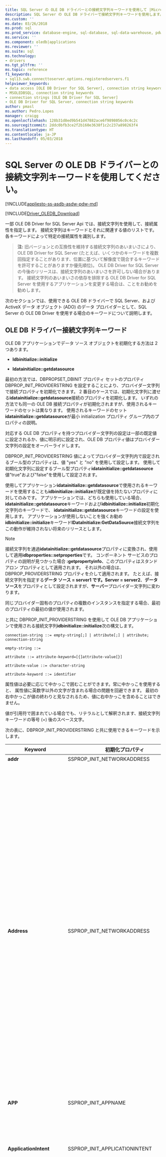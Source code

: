 ```yaml
---
title: SQL Server の OLE DB ドライバーとの接続文字列キーワードを使用して |Microsoft ドキュメント
description: SQL Server の OLE DB ドライバーで接続文字列キーワードを使用します。
ms.custom: ''
ms.date: 03/26/2018
ms.prod: sql
ms.prod_service: database-engine, sql-database, sql-data-warehouse, pdw
ms.service: ''
ms.component: oledb|applications
ms.reviewer: ''
ms.suite: sql
ms.technology:
- drivers
ms.tgt_pltfrm: ''
ms.topic: reference
f1_keywords:
- sql13.swb.connecttoserver.options.registeredservers.f1
helpviewer_keywords:
- data access [OLE DB Driver for SQL Server], connection string keywords
- MSOLEDBSQL, connection string keywords
- connection strings [OLE DB Driver for SQL Server]
- OLE DB Driver for SQL Server, connection string keywords
author: pmasl
ms.author: Pedro.Lopes
manager: craigg
ms.openlocfilehash: 128b31d8ed9b541d47882ace6f9898056c0c4c2c
ms.sourcegitcommit: 2ddc0bfb3ce2f2b160e3638f1c2c237a898263f4
ms.translationtype: HT
ms.contentlocale: ja-JP
ms.lasthandoff: 05/03/2018
---
```

# <a name="using-connection-string-keywords-with-ole-db-driver-for-sql-server"></a>SQL Server の OLE DB ドライバーとの接続文字列キーワードを使用してください。
[!INCLUDE[appliesto-ss-asdb-asdw-pdw-md](../../../includes/appliesto-ss-asdb-asdw-pdw-md.md)]

[!INCLUDE[Driver_OLEDB_Download](../../../includes/driver_oledb_download.md)]

  一部 OLE DB Driver for SQL Server Api では、接続文字列を使用して、接続属性を指定します。 接続文字列はキーワードとそれに関連する値のリストです。各キーワードによって特定の接続属性を識別します。  
  
> **注:** 旧バージョンとの互換性を維持する接続文字列のあいまいさにより、OLE DB Driver for SQL Server (たとえば、いくつかのキーワードを複数回指定することがあります、位置に基づいて解像度で競合するキーワードを許可することがありますか優先順位)。 OLE DB Driver for SQL Server の今後のリリースは、接続文字列のあいまいさを許可しない場合があります。 接続文字列のあいまいさの依存を排除する OLE DB Driver for SQL Server を使用するアプリケーションを変更する場合は、ことをお勧めを勧めします。  
  
 次のセクションでは、使用できる OLE DB ドライバーで SQL Server、および ActiveX データ オブジェクト (ADO) のデータ プロバイダーとして、SQL Server の OLE DB Driver を使用する場合のキーワードについて説明します。  

  
## <a name="ole-db-driver-connection-string-keywords"></a>OLE DB ドライバー接続文字列キーワード  
 OLE DB アプリケーションでデータ ソース オブジェクトを初期化する方法は 2 つあります。  
  
-   **Idbinitialize::initialize**  
  
-   **Idatainitialize::getdatasource**  
  
 最初の方法では、DBPROPSET_DBINIT プロパティ セットのプロパティ DBPROP_INIT_PROVIDERSTRING を設定することにより、プロバイダー文字列で接続プロパティを初期化できます。 2 番目のケースでは、初期化文字列に渡せる**idatainitialize::getdatasource**接続のプロパティを初期化します。 いずれの方法でも同一の OLE DB 接続プロパティが初期化されますが、使用されるキーワードのセットは異なります。 使用されるキーワードのセット**idatainitialize::getdatasource**が最小 initialization プロパティ グループ内のプロパティの説明。  
  
 対応する OLE DB プロパティを持つプロバイダー文字列の設定は一部の既定値に設定されるか、値に明示的に設定され、OLE DB プロパティ値はプロバイダー文字列の設定をオーバーライドします。  
  
 DBPROP_INIT_PROVIDERSTRING 値によってプロバイダー文字列内で設定されるブール型のプロパティは、値 "yes" と "no" を使用して設定します。 使用して初期化文字列に設定するブール型プロパティ**idatainitialize::getdatasource**値"true"および"false"を使用して設定されます。  
  
 使用してアプリケーション**idatainitialize::getdatasource**で使用されるキーワードを使用することも**idbinitialize::initialize**が既定値を持たないプロパティに対してのみです。 アプリケーションでは、どちらも使用している場合、 **idatainitialize::getdatasource**キーワードおよび**idbinitialize::initialize**初期化文字列のキーワードで、 **idatainitialize::getdatasource**キーワードの設定を使用します。 アプリケーションが使用しないことを強くお勧め**idbinitialize::initialize**キーワード**IDataInitialize:GetDataSource**接続文字列をこの動作が維持されない将来のリリースとします。  
  
> [!NOTE]  
>  接続文字列を通過**idatainitialize::getdatasource**プロパティに変換され、使用して適用**idbproperties::setproperties**です。 コンポーネント サービスのプロパティの説明が見つかった場合 **:getpropertyinfo**、このプロパティはスタンドアロン プロパティとして適用されます。 それ以外の場合は、DBPROP_PROVIDERSTRING プロパティを介して適用されます。 たとえば、接続文字列を指定する**データ ソース = server1 です。Server = server2**、**データ ソース**をプロパティとして設定されますが、**サーバー**プロバイダー文字列に変わります。  
  
 同じプロバイダー固有のプロパティの複数のインスタンスを指定する場合、最初のプロパティの最初の値が使用されます。  
  
 と共に DBPROP_INIT_PROVIDERSTRING を使用して OLE DB アプリケーションで使用される接続文字列**idbinitialize::initialize**次の構文します。  
  
 `connection-string ::= empty-string[;] | attribute[;] | attribute; connection-string`  
  
 `empty-string ::=`  
  
 `attribute ::= attribute-keyword=[{]attribute-value[}]`  
  
 `attribute-value ::= character-string`  
  
 `attribute-keyword ::= identifier`  
  
 属性値は必要に応じて中かっこで囲むことができます。常に中かっこを使用すると、 属性値に英数字以外の文字が含まれる場合の問題を回避できます。 最初の右中かっこが値の終わりと見なされるため、値に右中かっこを含めることはできません。  
  
 値が引用符で囲まれている場合でも、リテラルとして解釈されます、接続文字列キーワードの等号 (=) 後のスペース文字。  
  
 次の表に、DBPROP_INIT_PROVIDERSTRING と共に使用できるキーワードを示します。  
  
|Keyword|初期化プロパティ|Description|  
|-------------|-----------------------------|-----------------|  
|**addr**|SSPROP_INIT_NETWORKADDRESS|"Address" のシノニム。|  
|**Address**|SSPROP_INIT_NETWORKADDRESS|[!INCLUDE[ssNoVersion](../../../includes/ssnoversion-md.md)] のインスタンスを実行しているサーバーのネットワーク アドレス。 **アドレス**は通常、サーバーのネットワーク名が、パイプ、IP アドレス、または TCP/IP ポートとソケット アドレスなど他の名前を指定できます。<br /><br /> IP アドレスを指定する場合は、[!INCLUDE[ssNoVersion](../../../includes/ssnoversion-md.md)] 構成マネージャーで TCP/IP または名前付きパイプ プロトコルが有効になっていることを確認します。<br /><br /> 値**アドレス**に渡された値よりも優先**サーバー** SQL Server の OLE DB Driver を使用する場合、接続文字列にします。 またを注意してください`Address=;`で指定したサーバーに接続する、**サーバー**キーワード、一方`Address= ;, Address=.;`、 `Address=localhost;`、および`Address=(local);`すべてが原因で、ローカル サーバーに接続します。<br /><br /> 完全な構文、**アドレス**キーワードのとおりです。<br /><br /> [*プロトコル ***:**]* アドレス *[* *、* * * ポート&#124;\pipe\pipename*]<br /><br /> *protocol* には、 **tcp** (TCP/IP)、 **lpc** (共有メモリ)、または **np** (名前付きパイプ) を指定できます。 プロトコルの詳細については、次を参照してください。 [Configure Client Protocols](../../../database-engine/configure-windows/configure-client-protocols.md)です。<br /><br /> どちらの場合*プロトコル*も**ネットワーク**キーワードを指定すると、OLE DB Driver for SQL Server がで指定されたプロトコルの順序を使用して[!INCLUDE[ssNoVersion](../../../includes/ssnoversion-md.md)]Configuration Manager です。<br /><br /> *ポート*に接続する、指定したサーバー上のポートです。 既定では、[!INCLUDE[ssNoVersion](../../../includes/ssnoversion-md.md)] はポート 1433 を使用します。|   
|**APP**|SSPROP_INIT_APPNAME|アプリケーションを識別する文字列。|  
|**ApplicationIntent**|SSPROP_INIT_APPLICATIONINTENT|アプリケーションがサーバーに接続するときのワークロードのタイプを宣言します。 指定できる値は**ReadOnly**と**ReadWrite**です。<br /><br /> 既定値は**ReadWrite**です。 SQL Server のサポートの OLE DB ドライバーの詳細については[!INCLUDE[ssHADR](../../../includes/sshadr-md.md)]を参照してください[OLE DB Driver for SQL サーバーが高可用性、災害復旧のサポート](../../oledb/features/oledb-driver-for-sql-server-support-for-high-availability-disaster-recovery.md)です。|  
|**AttachDBFileName**|SSPROP_INIT_FILENAME|アタッチできるデータベースのプライマリ ファイルの名前 (完全なパス名を含む)。 使用する**AttachDBFileName**、プロバイダー文字列の Database キーワードでデータベース名を指定することも必要があります。 場合は、データベースは、以前にアタッチされて、[!INCLUDE[ssNoVersion](../../../includes/ssnoversion-md.md)]に再アタッチしません (、アタッチされたデータベースの既定値として接続に使用)。|  
|**Auto Translate します。**|SSPROP_INIT_AUTOTRANSLATE|"AutoTranslate" のシノニム。|  
|**AutoTranslate**|SSPROP_INIT_AUTOTRANSLATE|OEM/ANSI 文字の変換を構成します。 認識できる値は "yes" と "no" です。|  
|**データベース**|DBPROP_INIT_CATALOG|データベース名です。|  
|**DataTypeCompatibility**|SSPROP_INIT_DATATYPECOMPATIBILITY|データ型を使用する処理モードを指定します。 認識できる値は、プロバイダー データ型を示す "0" および SQL Server 2000 データ型を示す "80" です。|  
|**Encrypt**|SSPROP_INIT_ENCRYPT|データをネットワークに送信する前に暗号化するかどうかを指定します。 有効値は、"yes" および "no" です。 既定値は "no" です。|  
|**FailoverPartner**|SSPROP_INIT_FAILOVERPARTNER|データベース ミラーリングに使用するフェールオーバー サーバーの名前。|  
|**FailoverPartnerSPN**|SSPROP_INIT_FAILOVERPARTNERSPN|フェールオーバー パートナーの SPN。 既定値は空の文字列です。 空の文字列は、OLE DB Driver for SQL Server、既定では、プロバイダーが生成した SPN を使用するとします。|  
|**言語**|SSPROPT_INIT_CURRENTLANGUAGE|[!INCLUDE[ssNoVersion](../../../includes/ssnoversion-md.md)] 言語。|  
|**MarsConn**|SSPROP_INIT_MARSCONNECTION|その接続で MARS (複数のアクティブな結果セット) を有効または無効にします ([!INCLUDE[ssVersion2005](../../../includes/ssversion2005-md.md)] 以降のサーバーの場合)。 有効値は、"yes" および "no" です。 既定値は "no" です。|  
|**MultiSubnetFailover**|SSPROP_INIT_MULTISUBNETFAILOVER|常に指定**MultiSubnetFailover = [はい]** の可用性グループ リスナーに接続するときに、[!INCLUDE[ssNoVersion](../../../includes/ssnoversion-md.md)]可用性グループ、または[!INCLUDE[ssNoVersion](../../../includes/ssnoversion-md.md)]フェールオーバー クラスター インスタンス。 **MultiSubnetFailover = Yes** OLE DB Driver for SQL Server を迅速に検出し、(現在) アクティブなサーバーへの接続を提供するように構成します。 可能な値は **Yes** と **No**です。 既定値は**いいえ**です。 以下に例を示します。<br /><br /> `MultiSubnetFailover=Yes`<br /><br /> SQL Server のサポートの OLE DB ドライバーの詳細については[!INCLUDE[ssHADR](../../../includes/sshadr-md.md)]を参照してください[OLE DB Driver for SQL サーバーが高可用性、災害復旧のサポート](../../oledb/features/oledb-driver-for-sql-server-support-for-high-availability-disaster-recovery.md)です。|  
|**net**|SSPROP_INIT_NETWORKLIBRARY|"Network" のシノニム。|  
|**ネットワーク**|SSPROP_INIT_NETWORKLIBRARY|組織内の [!INCLUDE[ssNoVersion](../../../includes/ssnoversion-md.md)] インスタンスへの接続を確立するために使用するネットワーク ライブラリ。|  
|**ネットワーク ライブラリ**|SSPROP_INIT_NETWORKLIBRARY|"Network" のシノニム。|  
|**PacketSize**|SSPROP_INIT_PACKETSIZE|ネットワーク パケットのサイズ。 既定値は 4096 です。|  
|**PersistSensitive**|DBPROP_AUTH_PERSIST_SENSITIVE_AUTHINFO|文字列 "yes" と "no" を値として受け取ります。 "no" の場合、データ ソース オブジェクトには機密の認証情報を保存できません。|  
|**PWD**|DBPROP_AUTH_PASSWORD|[!INCLUDE[ssNoVersion](../../../includes/ssnoversion-md.md)] のログイン パスワード。|  
|**[サーバー]**|DBPROP_INIT_DATASOURCE|[!INCLUDE[ssNoVersion](../../../includes/ssnoversion-md.md)] のインスタンスの名前。 ネットワーク上のサーバーの名前、IP アドレス、または [!INCLUDE[ssNoVersion](../../../includes/ssnoversion-md.md)] 構成マネージャーの別名を指定する必要があります。<br /><br /> 指定されなかった場合は、ローカル コンピューター上にある既定のインスタンスに接続します。<br /><br /> **アドレス**キーワードよりも優先、**サーバー**キーワード。<br /><br /> ローカル サーバーの既定のインスタンスに接続するには、次のいずれかを指定します。<br /><br /> **サーバー = です。**<br /><br /> **サーバー =。 です。**<br /><br /> **Server=(local) です。**<br /><br /> **Server=(local) です。**<br /><br /> **Server=(localhost);**<br /><br /> **Server=(localdb)\\** *instancename* **;**<br /><br /> LocalDB のサポートの詳細については、次を参照してください。 [OLE DB Driver for SQL Server で LocalDB のサポート](../../oledb/features/oledb-driver-for-sql-server-support-for-localdb.md)です。<br /><br /> 名前付きインスタンスを指定する[!INCLUDE[ssNoVersion](../../../includes/ssnoversion-md.md)]、追加 **\\ ***InstanceName*です。<br /><br />サーバーが指定されていない場合、ローカル コンピューター上の既定のインスタンス、接続を確立します。<br /><br />IP アドレスを指定する場合で TCP/IP または名前付きパイプ プロトコルが有効になっていることを確認してください[!INCLUDE[ssNoVersion](../../../includes/ssnoversion-md.md)]Configuration Manager です。<br /><br />完全な構文、**サーバー**キーワードのとおりです:<br /> <br /> **サーバー =**[* プロトコル***:**]*サーバー*[**、* * * ポート*]<br /><br /> *protocol* には、 **tcp** (TCP/IP)、 **lpc** (共有メモリ)、または **np** (名前付きパイプ) を指定できます。<br /><br /> 名前付きパイプを指定する例を次に示します。<br /><br /> `np:\\.\pipe\MSSQL$MYINST01\sql\query`<br /><br /> この行では、名前付きパイプのプロトコル、ローカル コンピューター上の名前付きパイプ (`\\.\pipe`)、[!INCLUDE[ssNoVersion](../../../includes/ssnoversion-md.md)] インスタンスの名前 (`MSSQL$MYINST01`)、および名前付きパイプの既定の名前 (`sql/query`) を指定しています。<br /><br /> どちらの場合、*プロトコル*も**ネットワーク**キーワードを指定すると、OLE DB Driver for SQL Server がで指定されたプロトコルの順序を使用して[!INCLUDE[ssNoVersion](../../../includes/ssnoversion-md.md)]Configuration Manager です。<br /><br /> *ポート*に接続する、指定したサーバー上のポートです。 既定では、[!INCLUDE[ssNoVersion](../../../includes/ssnoversion-md.md)] はポート 1433 を使用します。<br /><br /> 渡される値の先頭のスペースは無視されます**サーバー** SQL Server の OLE DB Driver を使用する場合、接続文字列にします。|   
|**ServerSPN**|SSPROP_INIT_SERVERSPN|サーバーの SPN。 既定値は空の文字列です。 空の文字列は、OLE DB Driver for SQL Server、既定では、プロバイダーが生成した SPN を使用するとします。|  
|**Timeout**|DBPROP_INIT_TIMEOUT|データ ソースの初期化が完了するのを待機する秒数。|  
|**Trusted_Connection**|DBPROP_AUTH_INTEGRATED|ときに、OLE DB Driver for SQL Server ログインの検証に Windows 認証モードを使用するように指示"yes"します。 それ以外の場合、OLE DB Driver for SQL Server を使用するよう指示、[!INCLUDE[ssNoVersion](../../../includes/ssnoversion-md.md)]ユーザー名とログインの検証、および、UID キーワードと PWD キーワードのパスワードを指定する必要があります。|  
|**TrustServerCertificate**|SSPROP_INIT_TRUST_SERVER_CERTIFICATE|文字列 "yes" と "no" を値として受け取ります。 既定値は "no" です。これはサーバー証明書が検証されることを示します。|  
|**UID**|DBPROP_AUTH_USERID|[!INCLUDE[ssNoVersion](../../../includes/ssnoversion-md.md)] のログイン名。|  
|**UseProcForPrepare**|SSPROP_INIT_USEPROCFORPREP|このキーワードは推奨されず、および SQL Server の OLE DB Driver でその設定は無視されます。|  
|**WSID**|SSPROP_INIT_WSID|ワークステーションの識別子です。|  
  
 使用して OLE DB アプリケーションで使用される接続文字列**idatainitialize::getdatasource**次の構文します。  
  
 `connection-string ::= empty-string[;] | attribute[;] | attribute; connection-string`  
  
 `empty-string ::=`  
  
 `attribute ::= attribute-keyword=[quote]attribute-value[quote]`  
  
 `attribute-value ::= character-string`  
  
 `attribute-keyword ::= identifier`  
  
 `quote ::= " | '`  
  
 プロパティの使用方法は、プロパティのスコープで許可される構文に従っている必要があります。  たとえば、 **WSID**中かっこを使用して (**{}**) 引用符の文字と**アプリケーション名**では一重 (**'**) または二重 (**"**) 引用符文字。 引用符で囲むことができるのは、文字列のプロパティのみです。 整数または列挙のプロパティを引用符で囲むと、"接続文字列は OLE DB 仕様に準拠していません" というエラーが発生します。  
  
 属性値は必要に応じて一重引用符または二重引用符で囲むことができます。常にこれらの引用符を使用すると、 値に英数字以外の文字が含まれる場合の問題を回避できます。 二重引用符の場合は、値の中に含めることもできます。  
  
 値が引用符で囲まれている場合でも、リテラルとして解釈されます、接続文字列キーワードの等号 (=) 後のスペース文字。  
  
 接続文字列に次の表のプロパティが複数含まれている場合は、最後のプロパティの値が使用されます。  
  
 次の表に、キーワードと共に使用できるを**idatainitialize::getdatasource**:  
  
|Keyword|初期化プロパティ|Description|  
|-------------|-----------------------------|-----------------|  
|**Application Name**|SSPROP_INIT_APPNAME|アプリケーションを識別する文字列。|  
|**アプリケーションの目的**|SSPROP_INIT_APPLICATIONINTENT|アプリケーションがサーバーに接続するときのワークロードのタイプを宣言します。 指定できる値は**ReadOnly**と**ReadWrite**です。<br /><br /> 既定値は**ReadWrite**です。 SQL Server のサポートの OLE DB ドライバーの詳細については[!INCLUDE[ssHADR](../../../includes/sshadr-md.md)]を参照してください[OLE DB Driver for SQL サーバーが高可用性、災害復旧のサポート](../../oledb/features/oledb-driver-for-sql-server-support-for-high-availability-disaster-recovery.md)です。|  
|**Auto Translate します。**|SSPROP_INIT_AUTOTRANSLATE|"AutoTranslate" のシノニム。|  
|**AutoTranslate**|SSPROP_INIT_AUTOTRANSLATE|OEM/ANSI 文字の変換を構成します。 認識できる値は "true" と "false" です。|  
|**Connect Timeout**|DBPROP_INIT_TIMEOUT|データ ソースの初期化が完了するのを待機する秒数。|  
|**現在の言語**|SSPROPT_INIT_CURRENTLANGUAGE|[!INCLUDE[ssNoVersion](../../../includes/ssnoversion-md.md)] 言語の名前。|  
|**[データ ソース]**|DBPROP_INIT_DATASOURCE|組織内の [!INCLUDE[ssNoVersion](../../../includes/ssnoversion-md.md)] インスタンスの名前。<br /><br /> 指定されなかった場合は、ローカル コンピューター上にある既定のインスタンスに接続します。<br /><br /> 有効なアドレス構文の詳細については、の説明を参照して、**サーバー**キーワードは、このトピックの「します。|  
|**DataTypeCompatibility**|SSPROP_INIT_DATATYPECOMPATIBILITY|データ型を使用する処理モードを指定します。 認識できる値は、プロバイダー データ型を示す "0" および [!INCLUDE[ssVersion2000](../../../includes/ssversion2000-md.md)] データ型を示す "80" です。|  
|**Failover Partner**|SSPROP_INIT_FAILOVERPARTNER|データベース ミラーリングに使用するフェールオーバー サーバーの名前。|  
|**フェールオーバー パートナー SPN**|SSPROP_INIT_FAILOVERPARTNERSPN|フェールオーバー パートナーの SPN。 既定値は空の文字列です。 空の文字列は、OLE DB Driver for SQL Server、既定では、プロバイダーが生成した SPN を使用するとします。|  
|**初期カタログ**|DBPROP_INIT_CATALOG|データベース名です。|  
|**初期ファイル名**|SSPROP_INIT_FILENAME|アタッチできるデータベースのプライマリ ファイルの名前 (完全なパス名を含む)。 使用する**AttachDBFileName**、プロバイダー文字列の DATABASE キーワードでデータベース名を指定することも必要があります。 場合は、データベースは、以前にアタッチされて、[!INCLUDE[ssNoVersion](../../../includes/ssnoversion-md.md)]に再アタッチしません (、アタッチされたデータベースの既定値として接続に使用)。|  
|**統合セキュリティ**|DBPROP_AUTH_INTEGRATED|Windows 認証の値 "SSPI" を受け取ります。|  
|**MARS 接続**|SSPROP_INIT_MARSCONNECTION|その接続で MARS (複数のアクティブな結果セット) を有効または無効にします。 認識できる値は "true" と "false" です。 既定値は "false" です。|  
|**MultiSubnetFailover**|SSPROP_INIT_MULTISUBNETFAILOVER|常に指定**MultiSubnetFailover = True**の可用性グループ リスナーに接続するときに、[!INCLUDE[ssNoVersion](../../../includes/ssnoversion-md.md)]可用性グループ、または[!INCLUDE[ssNoVersion](../../../includes/ssnoversion-md.md)]フェールオーバー クラスター インスタンス。 **MultiSubnetFailover = True** OLE DB Driver for SQL Server を迅速に検出し、(現在) アクティブなサーバーへの接続を提供するように構成します。 指定できる値は、 **[True]** および **[False]** です。 既定値は **False**です。 以下に例を示します。<br /><br /> `MultiSubnetFailover=True`<br /><br /> SQL Server のサポートの OLE DB ドライバーの詳細については[!INCLUDE[ssHADR](../../../includes/sshadr-md.md)]を参照してください[OLE DB Driver for SQL サーバーが高可用性、災害復旧のサポート](../../oledb/features/oledb-driver-for-sql-server-support-for-high-availability-disaster-recovery.md)です。|  
|**ネットワーク アドレス**|SSPROP_INIT_NETWORKADDRESS|組織内の [!INCLUDE[ssNoVersion](../../../includes/ssnoversion-md.md)] インスタンスのネットワーク アドレス。<br /><br /> 有効なアドレス構文の詳細については、の説明を参照して、**アドレス**キーワードは、このトピックの「します。|  
|**ネットワーク ライブラリ**|SSPROP_INIT_NETWORKLIBRARY|組織内の [!INCLUDE[ssNoVersion](../../../includes/ssnoversion-md.md)] インスタンスへの接続を確立するために使用するネットワーク ライブラリ。|  
|**Packet Size**|SSPROP_INIT_PACKETSIZE|ネットワーク パケットのサイズ。 既定値は 4096 です。|  
|**Password**|DBPROP_AUTH_PASSWORD|[!INCLUDE[ssNoVersion](../../../includes/ssnoversion-md.md)] のログイン パスワード。|  
|**Persist Security Info**|DBPROP_AUTH_PERSIST_SENSITIVE_AUTHINFO|文字列 "true" と "false" を値として受け取ります。 機微な認証情報を保持するデータ ソース オブジェクトが許可されていません"false"の場合|  
|**プロバイダー**||OLE DB driver for SQL Server、"MSOLEDBSQL"があります。|  
|**サーバーの SPN**|SSPROP_INIT_SERVERSPN|サーバーの SPN。 既定値は空の文字列です。 空の文字列は、OLE DB Driver for SQL Server、既定では、プロバイダーが生成した SPN を使用するとします。|  
|**[Trust Server Certificate]**|SSPROP_INIT_TRUST_SERVER_CERTIFICATE|文字列 "true" と "false" を値として受け取ります。 既定値は "false" です。これはサーバー証明書が検証されることを示します。|  
|**Use Encryption for Data**|SSPROP_INIT_ENCRYPT|データをネットワークに送信する前に暗号化するかどうかを指定します。 指定できる値は "true" と "false" です。 既定値は"false"です。|  
|**[ユーザー ID]**|DBPROP_AUTH_USERID|[!INCLUDE[ssNoVersion](../../../includes/ssnoversion-md.md)] のログイン名。|  
|**ワークステーション ID**|SSPROP_INIT_WSID|ワークステーションの識別子です。|  
  
 **注**接続文字列で"Old Password"プロパティを設定 SSPROP_AUTH_OLD_PASSWORD、これは、現在 (または期限切れの) はないパスワードをプロバイダー文字列のプロパティ経由で入手できます。  
  
## <a name="activex-data-objects-ado-connection-string-keywords"></a>ADO (ActiveX Data Objects) の接続文字列のキーワード  
 ADO アプリケーション セット、 **ConnectionString**プロパティの**ADODBConnection**オブジェクトまたはパラメーターとして接続文字列を指定、**開く**メソッドの**ADODBConnection**オブジェクト。  
  
 ADO アプリケーションでは、OLE DB で使用されるキーワードを使用できますも**idbinitialize::initialize**メソッドは、既定値がないプロパティについては、します。 アプリケーションが ADO キーワードを使用する場合、 **idbinitialize::initialize**初期化文字列、ADO キーワードの設定でキーワードが使用されます。 アプリケーションでは ADO 接続文字列のキーワードのみを使用することを強くお勧めします。  
  
 ADO で使用される接続文字列の構文を次に示します。  
  
 `connection-string ::= empty-string[;] | attribute[;] | attribute; connection-string`  
  
 `empty-string ::=`  
  
 `attribute ::= attribute-keyword=["]attribute-value["]`  
  
 `attribute-value ::= character-string`  
  
 `attribute-keyword ::= identifier`  
  
 属性値は必要に応じて二重引用符で囲むことができます。常に二重引用符を使用すると、 値に英数字以外の文字が含まれる場合の問題を回避できます。 属性値に二重引用符を含めることはできません。  
  
 次の表に、ADO 接続文字列と共に使用できるキーワードを示します。  
  
|Keyword|初期化プロパティ|Description|  
|-------------|-----------------------------|-----------------|  
|**アプリケーションの目的**|SSPROP_INIT_APPLICATIONINTENT|アプリケーションがサーバーに接続するときのワークロードのタイプを宣言します。 指定できる値は**ReadOnly**と**ReadWrite**です。<br /><br /> 既定値は**ReadWrite**です。 SQL Server のサポートの OLE DB ドライバーの詳細については[!INCLUDE[ssHADR](../../../includes/sshadr-md.md)]を参照してください[OLE DB Driver for SQL サーバーが高可用性、災害復旧のサポート](../../oledb/features/oledb-driver-for-sql-server-support-for-high-availability-disaster-recovery.md)です。|  
|**Application Name**|SSPROP_INIT_APPNAME|アプリケーションを識別する文字列。|  
|**Auto Translate します。**|SSPROP_INIT_AUTOTRANSLATE|"AutoTranslate" のシノニム。|  
|**AutoTranslate**|SSPROP_INIT_AUTOTRANSLATE|OEM/ANSI 文字の変換を構成します。 認識できる値は "true" と "false" です。|  
|**Connect Timeout**|DBPROP_INIT_TIMEOUT|データ ソースの初期化が完了するのを待機する秒数。|  
|**現在の言語**|SSPROPT_INIT_CURRENTLANGUAGE|[!INCLUDE[ssNoVersion](../../../includes/ssnoversion-md.md)] 言語の名前。|  
|**[データ ソース]**|DBPROP_INIT_DATASOURCE|組織内の [!INCLUDE[ssNoVersion](../../../includes/ssnoversion-md.md)] インスタンスの名前。<br /><br /> 指定されなかった場合は、ローカル コンピューター上にある既定のインスタンスに接続します。<br /><br /> 有効なアドレス構文の詳細については、の説明を参照して、**サーバー**キーワードは、このトピックの「します。|  
|**DataTypeCompatibility**|SSPROP_INIT_DATATYPECOMPATIBILITY|使用するデータ型処理モードを指定します。 認識できる値は、プロバイダー データ型を示す "0" および SQL Server 2000 データ型を示す "80" です。|  
|**Failover Partner**|SSPROP_INIT_FAILOVERPARTNER|データベース ミラーリングに使用するフェールオーバー サーバーの名前。|  
|**フェールオーバー パートナー SPN**|SSPROP_INIT_FAILOVERPARTNERSPN|フェールオーバー パートナーの SPN。 既定値は空の文字列です。 空の文字列は、OLE DB Driver for SQL Server、既定では、プロバイダーが生成した SPN を使用するとします。|  
|**初期カタログ**|DBPROP_INIT_CATALOG|データベース名です。|  
|**初期ファイル名**|SSPROP_INIT_FILENAME|アタッチできるデータベースのプライマリ ファイルの名前 (完全なパス名を含む)。 使用する**AttachDBFileName**、プロバイダー文字列の DATABASE キーワードでデータベース名を指定することも必要があります。 場合は、データベースは、以前にアタッチされて、[!INCLUDE[ssNoVersion](../../../includes/ssnoversion-md.md)]に再アタッチしません (、アタッチされたデータベースの既定値として接続に使用)。|  
|**統合セキュリティ**|DBPROP_AUTH_INTEGRATED|Windows 認証の値 "SSPI" を受け取ります。|  
|**MARS 接続**|SSPROP_INIT_MARSCONNECTION|その接続で MARS (複数のアクティブな結果セット) を有効または無効にします ([!INCLUDE[ssVersion2005](../../../includes/ssversion2005-md.md)] 以降のサーバーの場合)。 認識できる値は "true" と "false" です。既定値は "false" です。|  
|**MultiSubnetFailover**|SSPROP_INIT_MULTISUBNETFAILOVER|常に指定**MultiSubnetFailover = True**の可用性グループ リスナーに接続するときに、[!INCLUDE[ssNoVersion](../../../includes/ssnoversion-md.md)]可用性グループ、または[!INCLUDE[ssNoVersion](../../../includes/ssnoversion-md.md)]フェールオーバー クラスター インスタンス。 **MultiSubnetFailover = True** OLE DB Driver for SQL Server を迅速に検出し、(現在) アクティブなサーバーへの接続を提供するように構成します。 指定できる値は、 **[True]** および **[False]** です。 既定値は **False**です。 以下に例を示します。<br /><br /> `MultiSubnetFailover=True`<br /><br /> SQL Server のサポートの OLE DB ドライバーの詳細については[!INCLUDE[ssHADR](../../../includes/sshadr-md.md)]を参照してください[OLE DB Driver for SQL サーバーが高可用性、災害復旧のサポート](../../oledb/features/oledb-driver-for-sql-server-support-for-high-availability-disaster-recovery.md)です。|  
|**ネットワーク アドレス**|SSPROP_INIT_NETWORKADDRESS|組織内の [!INCLUDE[ssNoVersion](../../../includes/ssnoversion-md.md)] インスタンスのネットワーク アドレス。<br /><br /> 有効なアドレス構文の詳細については、の説明を参照して、**アドレス**キーワードは、このトピックの「します。|  
|**ネットワーク ライブラリ**|SSPROP_INIT_NETWORKLIBRARY|組織内の [!INCLUDE[ssNoVersion](../../../includes/ssnoversion-md.md)] インスタンスへの接続を確立するために使用するネットワーク ライブラリ。|  
|**Packet Size**|SSPROP_INIT_PACKETSIZE|ネットワーク パケットのサイズ。 既定値は 4096 です。|  
|**Password**|DBPROP_AUTH_PASSWORD|[!INCLUDE[ssNoVersion](../../../includes/ssnoversion-md.md)] のログイン パスワード。|  
|**Persist Security Info**|DBPROP_AUTH_PERSIST_SENSITIVE_AUTHINFO|文字列 "true" と "false" を値として受け取ります。 "false" の場合、データ ソース オブジェクトには機密の認証情報を保存できません。|  
|**プロバイダー**||OLE DB driver for SQL Server、"MSOLEDBSQL"があります。|  
|**サーバーの SPN**|SSPROP_INIT_SERVERSPN|サーバーの SPN。 既定値は空の文字列です。 空の文字列は、OLE DB Driver for SQL Server、既定では、プロバイダーが生成した SPN を使用するとします。|  
|**[Trust Server Certificate]**|SSPROP_INIT_TRUST_SERVER_CERTIFICATE|文字列 "true" と "false" を値として受け取ります。 既定値は "false" です。これはサーバー証明書が検証されることを示します。|  
|**Use Encryption for Data**|SSPROP_INIT_ENCRYPT|データをネットワークに送信する前に暗号化するかどうかを指定します。 指定できる値は "true" と "false" です。 既定値は"false"です。|  
|**[ユーザー ID]**|DBPROP_AUTH_USERID|[!INCLUDE[ssNoVersion](../../../includes/ssnoversion-md.md)] のログイン名。|  
|**ワークステーション ID**|SSPROP_INIT_WSID|ワークステーションの識別子です。|  
  
 **注**接続文字列で"Old Password"プロパティを設定 SSPROP_AUTH_OLD_PASSWORD、これは、現在 (または期限切れの) はないパスワードをプロバイダー文字列のプロパティ経由で入手できます。  
  
## <a name="see-also"></a>参照  
 [OLE DB Driver for SQL Server を使用したアプリケーションの構築](../../oledb/applications/building-applications-with-oledb-driver-for-sql-server.md)  
  
  

